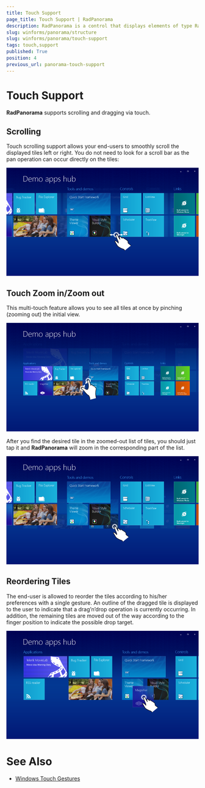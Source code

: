 ```yaml
---
title: Touch Support
page_title: Touch Support | RadPanorama
description: RadPanorama is a control that displays elements of type RadTileElement in a mosaic manner.
slug: winforms/panorama/structure
slug: winforms/panorama/touch-support
tags: touch,support
published: True
position: 4
previous_url: panorama-touch-support
---
```


# Touch Support

**RadPanorama** supports scrolling and dragging via touch.

## Scrolling

Touch scrolling support allows your end-users to smoothly scroll the displayed tiles left or right. You do not need to look for a scroll bar as the pan operation can occur directly on the tiles: 

![panorama-touch-support 001](images/panorama-touch-support001.png)

## Touch Zoom in/Zoom out

This multi-touch feature allows you to see all tiles at once by pinching (zooming out) the initial view. 

![panorama-touch-support 002](images/panorama-touch-support002.png)

After you find the desired tile in the zoomed-out list of tiles, you should just tap it and **RadPanorama** will zoom in the corresponding part of the list.

![panorama-touch-support 003](images/panorama-touch-support003.png)

## Reordering Tiles

The end-user is allowed to reorder the tiles according to his/her preferences with a single gesture. An outline of the dragged tile is displayed to the user to indicate that a drag’n’drop operation is currently occurring. In addition, the remaining tiles are moved out of the way according to the finger position to indicate the possible drop target.

![panorama-touch-support 004](images/panorama-touch-support004.png)

# See Also

* [Windows Touch Gestures](http://msdn.microsoft.com/en-us/library/windows/desktop/dd940543(v=vs.85).aspx)
